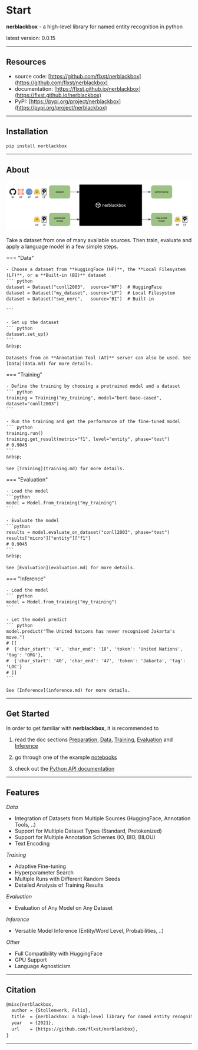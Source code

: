 # Start

**nerblackbox** - a high-level library for named entity recognition in python

latest version: 0.0.15

-----------
## Resources

* source code: [https://github.com/flxst/nerblackbox](https://github.com/flxst/nerblackbox)
* documentation: [https://flxst.github.io/nerblackbox](https://flxst.github.io/nerblackbox)
* PyPI: [https://pypi.org/project/nerblackbox](https://pypi.org/project/nerblackbox)

-----------
## Installation

``` bash
pip install nerblackbox
```

-----------
## About

![nerblackboxmain](images/nerblackbox_sources.png#main)

Take a dataset from one of many available sources.
Then train, evaluate and apply a language model 
in a few simple steps.

=== "Data"

    - Choose a dataset from **HuggingFace (HF)**, the **Local Filesystem (LF)**, or a **Built-in (BI)** dataset
    ``` python
    dataset = Dataset("conll2003",  source="HF")  # HuggingFace
    dataset = Dataset("my_dataset", source="LF")  # Local Filesystem
    dataset = Dataset("swe_nerc",   source="BI")  # Built-in

    ```

    - Set up the dataset
    ``` python
    dataset.set_up()
    ```
    &nbsp;

    Datasets from an **Annotation Tool (AT)** server can also be used. See [Data](data.md) for more details.

=== "Training"
    
    - Define the training by choosing a pretrained model and a dataset
    ``` python
    training = Training("my_training", model="bert-base-cased", dataset="conll2003")
    ```

    - Run the training and get the performance of the fine-tuned model
    ``` python
    training.run()
    training.get_result(metric="f1", level="entity", phase="test")
    # 0.9045
    ```
    &nbsp;

    See [Training](training.md) for more details.
=== "Evaluation"

    - Load the model
    ```python
    model = Model.from_training("my_training")
    ```

    - Evaluate the model
    ```python
    results = model.evaluate_on_dataset("conll2003", phase="test")
    results["micro"]["entity"]["f1"]
    # 0.9045
    ```
    &nbsp;

    See [Evaluation](evaluation.md) for more details.
=== "Inference"

    - Load the model
    ``` python
    model = Model.from_training("my_training")
    ```

    - Let the model predict
    ``` python
    model.predict("The United Nations has never recognised Jakarta's move.")  
    # [[
    #  {'char_start': '4', 'char_end': '18', 'token': 'United Nations', 'tag': 'ORG'},
    #  {'char_start': '40', 'char_end': '47', 'token': 'Jakarta', 'tag': 'LOC'}
    # ]]
    ```

    See [Inference](inference.md) for more details.


-----------
## Get Started

In order to get familiar with **nerblackbox**, it is recommended to 

1. read the doc sections 
[Preparation](preparation.md), 
[Data](data.md),
[Training](training.md),
[Evaluation](evaluation.md) and
[Inference](inference.md)

2. go through one of the example [notebooks](https://github.com/flxst/nerblackbox/tree/master/notebooks) 

3. check out the [Python API documentation](python_api/overview.md)

-----------
## Features

*Data*

* Integration of Datasets from Multiple Sources (HuggingFace, Annotation Tools, ..)
* Support for Multiple Dataset Types (Standard, Pretokenized)
* Support for Multiple Annotation Schemes (IO, BIO, BILOU)
* Text Encoding

*Training*

* Adaptive Fine-tuning
* Hyperparameter Search
* Multiple Runs with Different Random Seeds
* Detailed Analysis of Training Results

*Evaluation*

* Evaluation of Any Model on Any Dataset

*Inference*

* Versatile Model Inference (Entity/Word Level, Probabilities, ..)

*Other*

* Full Compatibility with HuggingFace
* GPU Support
* Language Agnosticism


-----------
## Citation

``` tex
@misc{nerblackbox,
  author = {Stollenwerk, Felix},
  title  = {nerblackbox: a high-level library for named entity recognition in python},
  year   = {2021},
  url    = {https://github.com/flxst/nerblackbox},
}
```

-----------